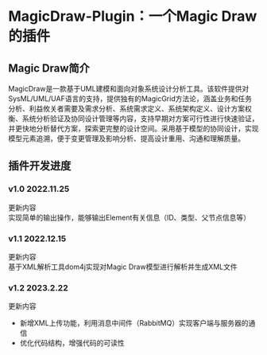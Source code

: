 # MagicDraw-Plugin：一个Magic Draw的插件
## Magic Draw简介
MagicDraw是一款基于UML建模和面向对象系统设计分析工具。该软件提供对SysML/UML/UAF语言的支持，提供独有的MagicGrid方法论，涵盖业务和任务分析、利益攸关者需要及需求分析、系统需求定义、系统架构定义、设计方案权衡、系统分析验证及协同设计管理等内容，支持早期对方案可行性进行快速验证，并更快地分析替代方案，探索更完整的设计空间。采用基于模型的协同设计，实现模型元素追溯，便于变更管理及影响分析、提高设计重用、沟通和理解质量。
## 插件开发进度
### v1.0  2022.11.25
更新内容 <br />
实现简单的输出操作，能够输出Element有关信息（ID、类型、父节点信息等）
### v1.1  2022.12.15
更新内容 <br />
基于XML解析工具dom4j实现对Magic Draw模型进行解析并生成XML文件
### v1.2  2023.2.22
更新内容 <br />
* 新增XML上传功能，利用消息中间件（RabbitMQ）实现客户端与服务器的通信
* 优化代码结构，增强代码的可读性

